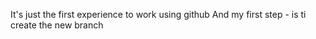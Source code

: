 It's just the first experience to work using github
And my first step - is ti create the new branch
